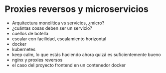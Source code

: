 # Proxies reversos y microservicios

* Arquitectura monolítica vs servicios, ¿micro?
* ¿cuántas cosas deben ser un servicio?
* cuellos de botella
* escalar con facilidad, escalamiento horizontal
* docker
* kubernetes
* keep calm, lo que estás haciendo ahora quizá es suficientemente bueno
* nginx y proxies reversos
* el caso del proyecto frontend en un contenedor docker
